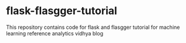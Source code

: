 # flask-flasgger-tutorial
This repository contains code for flask and flasgger tutorial for machine learning reference analytics vidhya blog
